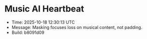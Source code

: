 # Music AI Heartbeat

- Time: 2025-10-18 12:30:13 UTC
- Message: Masking focuses loss on musical content, not padding.
- Build: b8091d09

